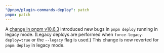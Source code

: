 ```yaml
---
"@pnpm/plugin-commands-deploy": patch
pnpm: patch
---
```


A [change in pnpm v10.6.3](https://github.com/pnpm/pnpm/pull/9259) introduced new bugs in `pnpm deploy` running in legacy mode. (Legacy deploys are performed when `force-legacy-deploy=true` or the `--legacy` flag is used.) This change is now reverted for `pnpm deploy` in legacy mode.
